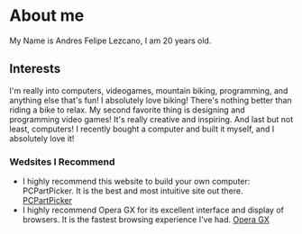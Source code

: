 # About me
My Name is Andres Felipe Lezcano, I am 20 years old.
## Interests
I'm really into computers, videogames, mountain biking, programming, and anything else that's fun!  I absolutely love biking! There's nothing better than riding a bike to relax.  My second favorite thing is designing and programming video games! It's really creative and inspiring. And last but not least, computers! I recently bought a computer and built it myself, and I absolutely love it!
### Wedsites I Recommend
- I highly recommend this website to build your own computer: PCPartPicker. It is the best and most intuitive site out there.  [PCPartPicker](https://pcpartpicker.com/)
- I highly recommend Opera GX for its excellent interface and display of browsers. It is the fastest browsing experience I've had.   [Opera GX](https://www.opera.com/gx?utm_source=PWNgames&utm_medium=pa&utm_campaign=PWN_US_UVR_3736&utm_content=3736_&utm_id=1351bb17da7d4ed19a5d68d405387780&edition=std-2) 